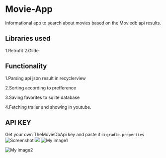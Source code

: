 # Movie-App
Informational app to search about movies based on the Moviedb  api results.

## Libraries used
1.Retrofit
2.Glide

## Functionality
1.Parsing api json result in recyclerview

2.Sorting according to prefference

3.Saving favorites to sqlite database

4.Fetching trailer and showing in youtube.

## API KEY
Get your own TheMovieDbApi key and paste it in `gradle.properties`
![Screenshot](images/Screenshot_2018-04-28-21-29-41-445_com.example.wizard.popularmovie.png")
<img src="https://github.com/sandeep3119/Movie-App/tree/master/images/Screenshot_2018-04-28-21-29-41-445_com.example.wizard.popularmovie.png">
![My image1](sandeep3119.github.com/Movie-App/images/Screenshot_2018-04-28-21-29-41-445_com.example.wizard.popularmovie.png)

![My image2](sandeep3119.github.com/Movie-App/images/Screenshot_2018-04-28-21-29-46-530_com.example.wizard.popularmovie.png)
